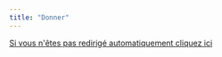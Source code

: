 ```yaml
---
title: "Donner"
---
```

<script>open("https://www.helloasso.com/associations/we-robot/formulaires/1","_blank")</script>
<a href="https://www.helloasso.com/associations/we-robot/formulaires/1" target="_blank">Si vous n'êtes pas redirigé automatiquement cliquez ici</a>
